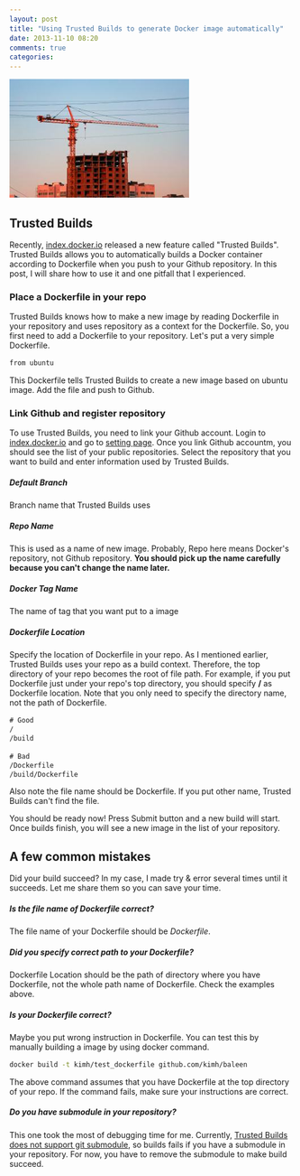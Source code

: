 ```yaml
---
layout: post
title: "Using Trusted Builds to generate Docker image automatically"
date: 2013-11-10 08:20
comments: true
categories: 
---
```

![](/images/construction.png)
## Trusted Builds
Recently, [index.docker.io](http://index.docker.io/ "index.docker.io") released a new feature called "Trusted Builds".
Trusted Builds allows you to automatically builds a Docker container according to Dockerfile when you push to your Github repository.
In this post, I will share how to use it and one pitfall that I experienced.

### Place a Dockerfile in your repo
Trusted Builds knows how to make a new image by reading Dockerfile in your repository and uses repository as a context for the Dockerfile.
So, you first need to add a Dockerfile to your repository. Let's put a very simple Dockerfile.

```bash
from ubuntu
```

This Dockerfile tells Trusted Builds to create a new image based on ubuntu image. Add the file and push to Github.

### Link Github and register repository
To use Trusted Builds, you need to link your Github account. Login to [index.docker.io](http://index.docker.io/ "index.docker.io") and go to [setting page](https://index.docker.io/builds/github/select/ "").
Once you link Github accountm, you should see the list of your public repositories. Select the repository that you want to build and enter information used by Trusted Builds.

##### Default Branch
Branch name that Trusted Builds uses

##### Repo Name
This is used as a name of new image. Probably, Repo here means Docker's repository, not Github repository. __You should pick up the name carefully because you can't change the name later.__

##### Docker Tag Name
The name of tag that you want put to a image

##### Dockerfile Location
Specify the location of Dockerfile in your repo. As I mentioned earlier, Trusted Builds uses your repo as a build context. Therefore, the top directory of your repo becomes the root of file path.
For example, if you put Dockerfile just under your repo's top directory, you should specify __/__ as Dockerfile location. Note that you only need to specify the directory name, not the path of Dockerfile.

```
# Good
/
/build

# Bad
/Dockerfile
/build/Dockerfile
```

Also note the file name should be Dockerfile. If you put other name, Trusted Builds can't find the file.

You should be ready now! Press Submit button and a new build will start. Once builds finish, you will see a new image in the list of your repository.

## A few common mistakes
Did your build succeed? In my case, I made try & error several times until it succeeds. Let me share them so you can save your time.

##### Is the file name of Dockerfile correct?
The file name of your Dockerfile should be *Dockerfile*.

##### Did you specify correct path to your Dockerfile?
Dockerfile Location should be the path of directory where you have Dockerfile, not the whole path name of Dockerfile. Check the examples above.

##### Is your Dockerfile correct?
Maybe you put wrong instruction in Dockerfile. You can test this by manually building a image by using docker command.

```bash
docker build -t kimh/test_dockerfile github.com/kimh/baleen
```

The above command assumes that you have Dockerfile at the top directory of your repo. If the command fails, make sure your instructions are correct.

##### Do you have submodule in your repository?
This one took the most of debugging time for me. Currently, [Trusted Builds does not support git submodule](https://groups.google.com/forum/#!topic/docker-user/ZothnJ46Pps), so builds fails if you have a submodule in your repository.
For now, you have to remove the submodule to make build succeed.




